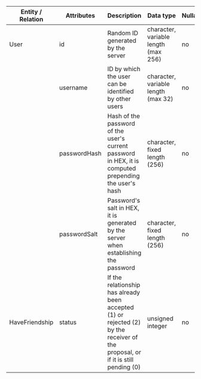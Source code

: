 | Entity / Relation | Attributes   | Description                                                                                                                      | Data type                            | Nullable | Multivalued | Derived | Predetermined value     |
|-------------------|--------------|----------------------------------------------------------------------------------------------------------------------------------|--------------------------------------|----------|-------------|---------|-------------------------|
| User              | id           | Random ID generated by the server                                                                                                | character, variable length (max 256) | no       | no          | no      | generated by the server |
|                   | username     | ID by which the user can be identified by other users                                                                            | character, variable length (max 32)  | no       | no          | no      | -                       |
|                   | passwordHash | Hash of the password of the user's current password in HEX, it is computed prepending the user's hash                            | character, fixed length (256)        | no       | no          | no      | -                       |
|                   | passwordSalt | Password's salt in HEX, it is generated by the server when establishing the password                                             | character, fixed length (256)        | no       | no          | no      | generated by the server |
| HaveFriendship    | status       | If the relationship has already been accepted (1) or rejected (2) by the receiver of the proposal, or if it is still pending (0) | unsigned integer                     | no       | no          | no      | 0 (pending)             |
